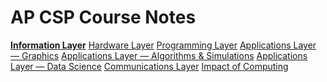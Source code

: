 # AP CSP Course Notes

<style>
    .list-group-item:not(.disabled) {
        font-weight: bold;
    }
</style>

<div class="list-group">
    <a href="information" class="list-group-item list-group-item-action">Information Layer</a>
    <a href="hardware" class="list-group-item list-group-item-action disabled">Hardware Layer</a>
    <a href="programming" class="list-group-item list-group-item-action disabled">Programming Layer</a>
    <a href="graphics" class="list-group-item list-group-item-action disabled">Applications Layer &#8212; Graphics</a>
    <a href="algorithms" class="list-group-item list-group-item-action disabled">Applications Layer &#8212; Algorithms & Simulations</a>
    <a href="data_science" class="list-group-item list-group-item-action disabled">Applications Layer &#8212; Data Science</a>
    <a href="communication" class="list-group-item list-group-item-action disabled">Communications Layer</a>
    <a href="impact" class="list-group-item list-group-item-action disabled">Impact of Computing</a>
</div>
